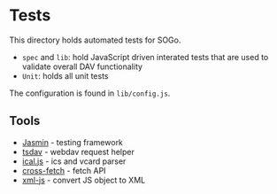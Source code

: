 # Tests

This directory holds automated tests for SOGo.

 - `spec` and `lib`: hold JavaScript driven interated tests that are used to validate overall DAV functionality
 - `Unit`: holds all unit tests

The configuration is found in `lib/config.js`. 

## Tools

* [Jasmin](https://jasmine.github.io/) - testing framework
* [tsdav](https://tsdav.vercel.app/) - webdav request helper
* [ical.js](https://github.com/mozilla-comm/ical.js) - ics and vcard parser
* [cross-fetch](https://github.com/lquixada/cross-fetch) - fetch API
* [xml-js](https://github.com/nashwaan/xml-js) - convert JS object to XML
